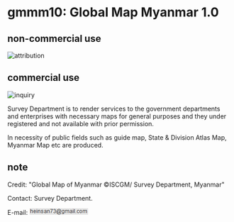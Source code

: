 # gmmm10: Global Map Myanmar 1.0
## non-commercial use
![attribution](https://globalmaps.github.io/globalmaps/attribution.png)
## commercial use
![inquiry](https://globalmaps.github.io/globalmaps/inquiry.png)

Survey Department is to render services to the government departments and enterprises with necessary maps for general purposes and they under registered and not available with prior permission. 

In necessity of public fields such as guide map, State & Division Atlas Map, Myanmar Map etc are produced.

## note
Credit: "Global Map of Myanmar ©ISCGM/ Survey Department, Myanmar"

Contact: Survey Department.

E-mail: ![email](email.png)

